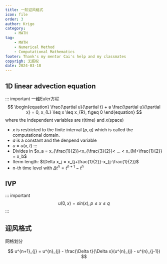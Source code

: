 ```yaml
---
title: 一阶迎风格式
icon: file
order: 3
author: Krigo
category:
    - MATH
tag: 
    - MATH
    - Numerical Method
    - Computational Mathematics
footer: Thank's my mentor Cai's help and my classmates
copyrigh: 无版权
date: 2024-03-18
---
```


## 1D linear advection equation
::: important 一维Euler方程
$$
\begin{equation}
    \frac{\partial u}{\partial t} + a \frac{\partial u}{\partial x} = 0, x_{L} \leq x \leq x_{R}, t\geq 0
\end{equation}
$$
where the independent variables are $t$(time) and $x$(space)
- $x$ is restricted to the finite interval $[p,q]$ which is called the computational domain.
- $a$ is a constant and the denpend variable
- $u$ = $u(x,t)$
:::
- Divides in $x_a = x_{\frac{1}{2}}<x_{\frac{3}{2}}< ... < x_{M+\frac{1}{2}} = x_b$
- Iterm length: $\Delta x_j = x_{j+\frac{1}{2}}-x_{j-\frac{1}{2}}$
- n-th time level with $\Delta t^{n} = t^{n+1}-t^{n}$


## IVP
::: important
$$
u(0,x) = sin(x), p \leq x \leq q
$$
:::



## 迎风格式

网格划分


$$
u^{n+1}_{j} = u^{n}_{j} - \frac{\Delta t}{\Delta x}(u^{n}_{j} - u^{n}_{j-1})
$$

